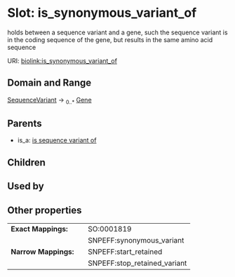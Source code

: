 
# Slot: is_synonymous_variant_of


holds between a sequence variant and a gene, such the sequence variant is in the coding sequence of the gene, but results in the same amino acid sequence

URI: [biolink:is_synonymous_variant_of](https://w3id.org/biolink/vocab/is_synonymous_variant_of)


## Domain and Range

[SequenceVariant](SequenceVariant.md) &#8594;  <sub>0..\*</sub> [Gene](Gene.md)

## Parents

 *  is_a: [is sequence variant of](is_sequence_variant_of.md)

## Children


## Used by


## Other properties

|  |  |  |
| --- | --- | --- |
| **Exact Mappings:** | | SO:0001819 |
|  | | SNPEFF:synonymous_variant |
| **Narrow Mappings:** | | SNPEFF:start_retained |
|  | | SNPEFF:stop_retained_variant |

